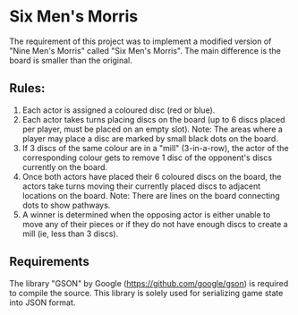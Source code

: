 # Six Men's Morris

The requirement of this project was to implement a modified version of "Nine Men's Morris" called "Six Men's Morris".  The main difference is the board is smaller than the original.

Rules:
---------------------------------------
1.	Each actor is assigned a coloured disc (red or blue).
2.	Each actor takes turns placing discs on the board (up to 6 discs placed per player, must be placed on an empty slot).
	Note: The areas where a player may place a disc are marked by small black dots on the board.
3.	If 3 discs of the same colour are in a "mill" (3-in-a-row), the actor of the corresponding colour gets to remove 1 disc of the opponent's discs currently on the board.
4.	Once both actors have placed their 6 coloured discs on the board, the actors take turns moving their currently placed discs to adjacent locations on the board.
	Note: There are lines on the board connecting dots to show pathways.
5.	A winner is determined when the opposing actor is either unable to move any of their pieces or if they do not have enough discs to create a mill (ie, less than 3 discs).

Requirements
---------------------------------------
The library "GSON" by Google (https://github.com/google/gson) is required to compile the source.  This library is solely used for serializing game state into JSON format.
